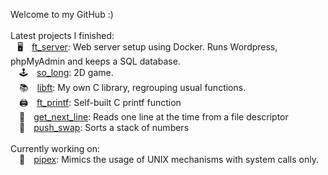 Welcome to my GitHub :)<br><br>
Latest projects I finished:<br>
 &ensp; 🖥 [ft_server](https://github.com/ali-tevfik/Codam/tree/master/ft_server2): Web server setup using Docker. Runs Wordpress, phpMyAdmin and keeps a SQL database.<br>
 🕹 [so_long](https://github.com/ali-tevfik/So_Long): 2D game.<br>
 📚 [libft](https://github.com/ali-tevfik/Codam/tree/master/Libft): My own C library, regrouping usual functions.<br>
 🖨 [ft_printf](https://github.com/ali-tevfik/Codam/tree/master/ft_printf): Self-built C printf function<br>
 📄 [get_next_line](https://github.com/ali-tevfik/Codam/tree/master/Get%20Next%20Line): Reads one line at the time from a file descriptor<br>
 🔢 [push_swap](https://github.com/ali-tevfik/Codam/tree/master/push_swap): Sorts a stack of numbers<br><br>
Currently working on:<br>
 🍴 [pipex](https://github.com/ali-tevfik/Pipex): Mimics the usage of UNIX mechanisms with system calls only.<br>
